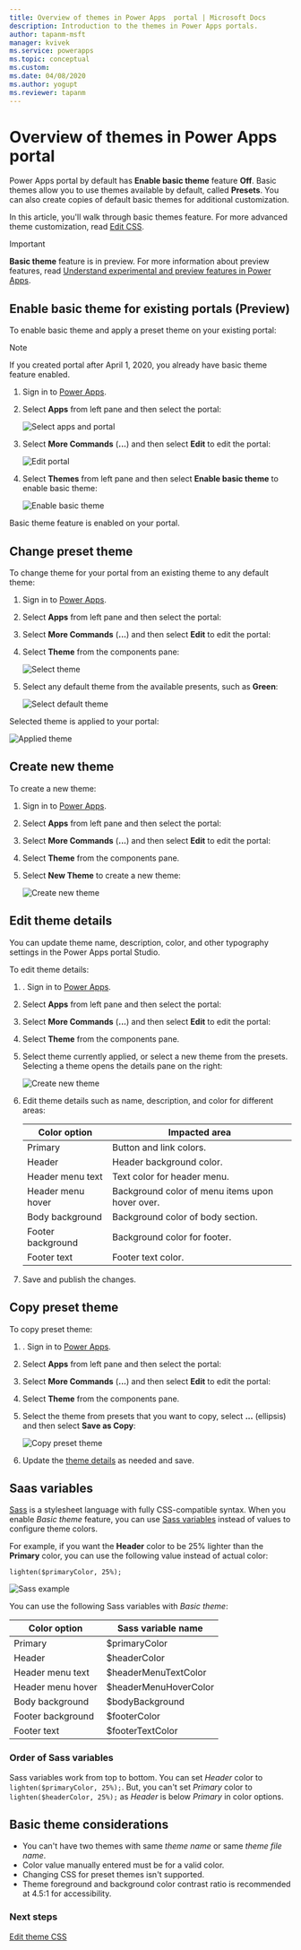 ```yaml
---
title: Overview of themes in Power Apps  portal | Microsoft Docs
description: Introduction to the themes in Power Apps portals.
author: tapanm-msft
manager: kvivek
ms.service: powerapps
ms.topic: conceptual
ms.custom: 
ms.date: 04/08/2020
ms.author: yogupt
ms.reviewer: tapanm
---
```


# Overview of themes in Power Apps portal

Power Apps portal by default has **Enable basic theme** feature **Off**. Basic themes allow you to use themes available by default, called **Presets**. You can also create copies of default basic themes for additional customization.

In this article, you'll walk through basic themes feature. For more advanced theme customization, read [Edit CSS](edit-css.md).

> [!IMPORTANT]
> **Basic theme** feature is in preview. For more information about preview features, read [Understand experimental and preview features in Power Apps](https://docs.microsoft.com/powerapps/maker/canvas-apps/working-with-experimental-preview).

## Enable basic theme for existing portals (Preview)

To enable basic theme and apply a preset theme on your existing portal:

> [!NOTE]
> If you created portal after April 1, 2020, you already have basic theme feature enabled.

1. Sign in to [Power Apps](https://make.powerapps.com).

1. Select **Apps** from left pane and then select the portal:

    ![Select apps and portal](./media/theme-overview/select-app-portal.png)

1. Select **More Commands** (**...**) and then select **Edit** to edit the portal:

    ![Edit portal](./media/theme-overview/edit-portal.png)

1. Select **Themes** from left pane and then select **Enable basic theme** to enable basic theme:

    ![Enable basic theme](./media/theme-overview/enable-basic-theme.png)

Basic theme feature is enabled on your portal.

## Change preset theme

To change theme for your portal from an existing theme to any default theme:

1. Sign in to [Power Apps](https://make.powerapps.com).

1. Select **Apps** from left pane and then select the portal:

1. Select **More Commands** (**...**) and then select **Edit** to edit the portal:

1. Select **Theme** from the components pane:

    ![Select theme](./media/theme-overview/select-theme.png)

1. Select any default theme from the available presents, such as **Green**:

    ![Select default theme](./media/theme-overview/basic-theme.png)

Selected theme is applied to your portal:

![Applied theme](./media/theme-overview/theme-applied.png)

## Create new theme

To create a new theme:

1. Sign in to [Power Apps](https://make.powerapps.com).

1. Select **Apps** from left pane and then select the portal:

1. Select **More Commands** (**...**) and then select **Edit** to edit the portal:

1. Select **Theme** from the components pane.

1. Select **New Theme** to create a new theme:

    ![Create new theme](./media/theme-overview/new-theme.png)

## Edit theme details

You can update theme name, description, color, and other typography settings in the Power Apps portal Studio. 

To edit theme details:

1. . Sign in to [Power Apps](https://make.powerapps.com).

1. Select **Apps** from left pane and then select the portal:

1. Select **More Commands** (**...**) and then select **Edit** to edit the portal:

1. Select **Theme** from the components pane.

1. Select theme currently applied, or select a new theme from the presets.
   Selecting a theme opens the details pane on the right:

    ![Create new theme](./media/theme-overview/theme-details.png)

1. Edit theme details such as name, description, and color for different areas:

    |Color option | Impacted area
    | - | - 
    | Primary | Button and link colors.
    | Header | Header background color.
    | Header menu text | Text color for header menu.
    | Header menu hover | Background color of menu items upon hover over.
    | Body background |  Background color of body section.​
    | Footer background | Background color for footer.​
    | Footer text | Footer text color.​

1. Save and publish the changes.

## Copy preset theme

To copy preset theme:

1. . Sign in to [Power Apps](https://make.powerapps.com).

1. Select **Apps** from left pane and then select the portal:

1. Select **More Commands** (**...**) and then select **Edit** to edit the portal:

1. Select **Theme** from the components pane.

1. Select the theme from presets that you want to copy, select **...** (ellipsis) and then select **Save as Copy**:

    ![Copy preset theme](./media/theme-overview/copy-preset-theme.png)

1. Update the [theme details](#edit-theme-details) as needed and save.

## Saas variables

[Sass](https://sass-lang.com/) is a stylesheet language with fully CSS-compatible syntax. When you enable *Basic theme* feature, you can use [Sass variables](https://sass-lang.com/documentation/variables) instead of values to configure theme colors.

For example, if you want the **Header** color to be 25% lighter than the **Primary** color, you can use the following value instead of actual color:

```powerappsfl
lighten($primaryColor, 25%);
```

![Sass example](./media/theme-overview/sass-example.png)

You can use the following Sass variables with *Basic theme*:

|Color option | Sass variable name
| - | -
| Primary | $primaryColor
| Header | $headerColor
| Header menu text | $headerMenuTextColor
| Header menu hover | $headerMenuHoverColor
| Body background |  $bodyBackground
| Footer background | $footerColor​
| Footer text | $footerTextColor

### Order of Sass variables

Sass variables work from top to bottom. You can set *Header* color to ```lighten($primaryColor, 25%);```. But, you can't set *Primary* color to ```lighten($headerColor, 25%);``` as *Header* is below *Primary* in color options.

## Basic theme considerations

- You can't have two themes with same *theme name* or same *theme file name*. 
- Color value manually entered must be for a valid color.
- Changing CSS for preset themes isn't supported.
- Theme foreground and background color contrast ratio is recommended at 4.5:1 for accessibility.

### Next steps

[Edit theme CSS](edit-css.md)

